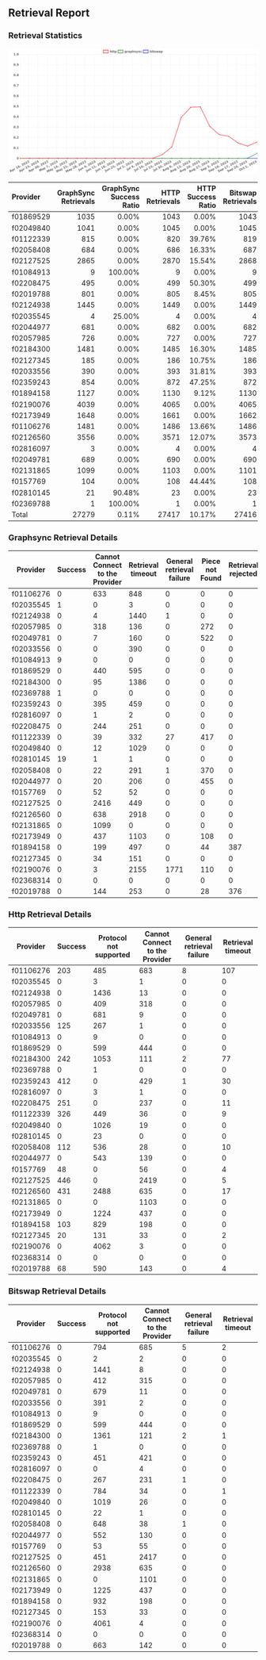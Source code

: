 ## Retrieval Report
### Retrieval Statistics
<img src="https://raw.githubusercontent.com/data-preservation-programs/filplus-checker-assets/main/filecoin-project/filecoin-plus-large-datasets/issues/1801/1696755312038.png"/>

| Provider  | GraphSync Retrievals | GraphSync Success Ratio | HTTP Retrievals | HTTP Success Ratio | Bitswap Retrievals | Bitswap Success Ratio |
| :-------- | -------------------: | ----------------------: | --------------: | -----------------: | -----------------: | --------------------: |
| f01869529 |                 1035 |                   0.00% |            1043 |              0.00% |               1043 |                 0.00% |
| f02049840 |                 1041 |                   0.00% |            1045 |              0.00% |               1045 |                 0.00% |
| f01122339 |                  815 |                   0.00% |             820 |             39.76% |                819 |                 0.00% |
| f02058408 |                  684 |                   0.00% |             686 |             16.33% |                687 |                 0.00% |
| f02127525 |                 2865 |                   0.00% |            2870 |             15.54% |               2868 |                 0.00% |
| f01084913 |                    9 |                 100.00% |               9 |              0.00% |                  9 |                 0.00% |
| f02208475 |                  495 |                   0.00% |             499 |             50.30% |                499 |                 0.00% |
| f02019788 |                  801 |                   0.00% |             805 |              8.45% |                805 |                 0.00% |
| f02124938 |                 1445 |                   0.00% |            1449 |              0.00% |               1449 |                 0.00% |
| f02035545 |                    4 |                  25.00% |               4 |              0.00% |                  4 |                 0.00% |
| f02044977 |                  681 |                   0.00% |             682 |              0.00% |                682 |                 0.00% |
| f02057985 |                  726 |                   0.00% |             727 |              0.00% |                727 |                 0.00% |
| f02184300 |                 1481 |                   0.00% |            1485 |             16.30% |               1485 |                 0.00% |
| f02127345 |                  185 |                   0.00% |             186 |             10.75% |                186 |                 0.00% |
| f02033556 |                  390 |                   0.00% |             393 |             31.81% |                393 |                 0.00% |
| f02359243 |                  854 |                   0.00% |             872 |             47.25% |                872 |                 0.00% |
| f01894158 |                 1127 |                   0.00% |            1130 |              9.12% |               1130 |                 0.00% |
| f02190076 |                 4039 |                   0.00% |            4065 |              0.00% |               4065 |                 0.00% |
| f02173949 |                 1648 |                   0.00% |            1661 |              0.00% |               1662 |                 0.00% |
| f01106276 |                 1481 |                   0.00% |            1486 |             13.66% |               1486 |                 0.00% |
| f02126560 |                 3556 |                   0.00% |            3571 |             12.07% |               3573 |                 0.00% |
| f02816097 |                    3 |                   0.00% |               4 |              0.00% |                  4 |                 0.00% |
| f02049781 |                  689 |                   0.00% |             690 |              0.00% |                690 |                 0.00% |
| f02131865 |                 1099 |                   0.00% |            1103 |              0.00% |               1101 |                 0.00% |
| f0157769  |                  104 |                   0.00% |             108 |             44.44% |                108 |                 0.00% |
| f02810145 |                   21 |                  90.48% |              23 |              0.00% |                 23 |                 0.00% |
| f02369788 |                    1 |                 100.00% |               1 |              0.00% |                  1 |                 0.00% |
| Total     |                27279 |                   0.11% |           27417 |             10.17% |              27416 |                 0.00% |

### Graphsync Retrieval Details
| Provider  | Success | Cannot Connect to the Provider | Retrieval timeout | General retrieval failure | Piece not Found | Retrieval rejected |
| --------- | ------- | ------------------------------ | ----------------- | ------------------------- | --------------- | ------------------ |
| f01106276 | 0       | 633                            | 848               | 0                         | 0               | 0                  |
| f02035545 | 1       | 0                              | 3                 | 0                         | 0               | 0                  |
| f02124938 | 0       | 4                              | 1440              | 1                         | 0               | 0                  |
| f02057985 | 0       | 318                            | 136               | 0                         | 272             | 0                  |
| f02049781 | 0       | 7                              | 160               | 0                         | 522             | 0                  |
| f02033556 | 0       | 0                              | 390               | 0                         | 0               | 0                  |
| f01084913 | 9       | 0                              | 0                 | 0                         | 0               | 0                  |
| f01869529 | 0       | 440                            | 595               | 0                         | 0               | 0                  |
| f02184300 | 0       | 95                             | 1386              | 0                         | 0               | 0                  |
| f02369788 | 1       | 0                              | 0                 | 0                         | 0               | 0                  |
| f02359243 | 0       | 395                            | 459               | 0                         | 0               | 0                  |
| f02816097 | 0       | 1                              | 2                 | 0                         | 0               | 0                  |
| f02208475 | 0       | 244                            | 251               | 0                         | 0               | 0                  |
| f01122339 | 0       | 39                             | 332               | 27                        | 417             | 0                  |
| f02049840 | 0       | 12                             | 1029              | 0                         | 0               | 0                  |
| f02810145 | 19      | 1                              | 1                 | 0                         | 0               | 0                  |
| f02058408 | 0       | 22                             | 291               | 1                         | 370             | 0                  |
| f02044977 | 0       | 20                             | 206               | 0                         | 455             | 0                  |
| f0157769  | 0       | 52                             | 52                | 0                         | 0               | 0                  |
| f02127525 | 0       | 2416                           | 449               | 0                         | 0               | 0                  |
| f02126560 | 0       | 638                            | 2918              | 0                         | 0               | 0                  |
| f02131865 | 0       | 1099                           | 0                 | 0                         | 0               | 0                  |
| f02173949 | 0       | 437                            | 1103              | 0                         | 108             | 0                  |
| f01894158 | 0       | 199                            | 497               | 0                         | 44              | 387                |
| f02127345 | 0       | 34                             | 151               | 0                         | 0               | 0                  |
| f02190076 | 0       | 3                              | 2155              | 1771                      | 110             | 0                  |
| f02368314 | 0       | 0                              | 0                 | 0                         | 0               | 0                  |
| f02019788 | 0       | 144                            | 253               | 0                         | 28              | 376                |

### Http Retrieval Details
| Provider  | Success | Protocol not supported | Cannot Connect to the Provider | General retrieval failure | Retrieval timeout |
| --------- | ------- | ---------------------- | ------------------------------ | ------------------------- | ----------------- |
| f01106276 | 203     | 485                    | 683                            | 8                         | 107               |
| f02035545 | 0       | 3                      | 1                              | 0                         | 0                 |
| f02124938 | 0       | 1436                   | 13                             | 0                         | 0                 |
| f02057985 | 0       | 409                    | 318                            | 0                         | 0                 |
| f02049781 | 0       | 681                    | 9                              | 0                         | 0                 |
| f02033556 | 125     | 267                    | 1                              | 0                         | 0                 |
| f01084913 | 0       | 9                      | 0                              | 0                         | 0                 |
| f01869529 | 0       | 599                    | 444                            | 0                         | 0                 |
| f02184300 | 242     | 1053                   | 111                            | 2                         | 77                |
| f02369788 | 0       | 1                      | 0                              | 0                         | 0                 |
| f02359243 | 412     | 0                      | 429                            | 1                         | 30                |
| f02816097 | 0       | 3                      | 1                              | 0                         | 0                 |
| f02208475 | 251     | 0                      | 237                            | 0                         | 11                |
| f01122339 | 326     | 449                    | 36                             | 0                         | 9                 |
| f02049840 | 0       | 1026                   | 19                             | 0                         | 0                 |
| f02810145 | 0       | 23                     | 0                              | 0                         | 0                 |
| f02058408 | 112     | 536                    | 28                             | 0                         | 10                |
| f02044977 | 0       | 543                    | 139                            | 0                         | 0                 |
| f0157769  | 48      | 0                      | 56                             | 0                         | 4                 |
| f02127525 | 446     | 0                      | 2419                           | 0                         | 5                 |
| f02126560 | 431     | 2488                   | 635                            | 0                         | 17                |
| f02131865 | 0       | 0                      | 1103                           | 0                         | 0                 |
| f02173949 | 0       | 1224                   | 437                            | 0                         | 0                 |
| f01894158 | 103     | 829                    | 198                            | 0                         | 0                 |
| f02127345 | 20      | 131                    | 33                             | 0                         | 2                 |
| f02190076 | 0       | 4062                   | 3                              | 0                         | 0                 |
| f02368314 | 0       | 0                      | 0                              | 0                         | 0                 |
| f02019788 | 68      | 590                    | 143                            | 0                         | 4                 |

### Bitswap Retrieval Details
| Provider  | Success | Protocol not supported | Cannot Connect to the Provider | General retrieval failure | Retrieval timeout |
| --------- | ------- | ---------------------- | ------------------------------ | ------------------------- | ----------------- |
| f01106276 | 0       | 794                    | 685                            | 5                         | 2                 |
| f02035545 | 0       | 2                      | 2                              | 0                         | 0                 |
| f02124938 | 0       | 1441                   | 8                              | 0                         | 0                 |
| f02057985 | 0       | 412                    | 315                            | 0                         | 0                 |
| f02049781 | 0       | 679                    | 11                             | 0                         | 0                 |
| f02033556 | 0       | 391                    | 2                              | 0                         | 0                 |
| f01084913 | 0       | 9                      | 0                              | 0                         | 0                 |
| f01869529 | 0       | 599                    | 444                            | 0                         | 0                 |
| f02184300 | 0       | 1361                   | 121                            | 2                         | 1                 |
| f02369788 | 0       | 1                      | 0                              | 0                         | 0                 |
| f02359243 | 0       | 451                    | 421                            | 0                         | 0                 |
| f02816097 | 0       | 0                      | 4                              | 0                         | 0                 |
| f02208475 | 0       | 267                    | 231                            | 1                         | 0                 |
| f01122339 | 0       | 784                    | 34                             | 0                         | 1                 |
| f02049840 | 0       | 1019                   | 26                             | 0                         | 0                 |
| f02810145 | 0       | 22                     | 1                              | 0                         | 0                 |
| f02058408 | 0       | 648                    | 38                             | 1                         | 0                 |
| f02044977 | 0       | 552                    | 130                            | 0                         | 0                 |
| f0157769  | 0       | 53                     | 55                             | 0                         | 0                 |
| f02127525 | 0       | 451                    | 2417                           | 0                         | 0                 |
| f02126560 | 0       | 2938                   | 635                            | 0                         | 0                 |
| f02131865 | 0       | 0                      | 1101                           | 0                         | 0                 |
| f02173949 | 0       | 1225                   | 437                            | 0                         | 0                 |
| f01894158 | 0       | 932                    | 198                            | 0                         | 0                 |
| f02127345 | 0       | 153                    | 33                             | 0                         | 0                 |
| f02190076 | 0       | 4061                   | 4                              | 0                         | 0                 |
| f02368314 | 0       | 0                      | 0                              | 0                         | 0                 |
| f02019788 | 0       | 663                    | 142                            | 0                         | 0                 |
